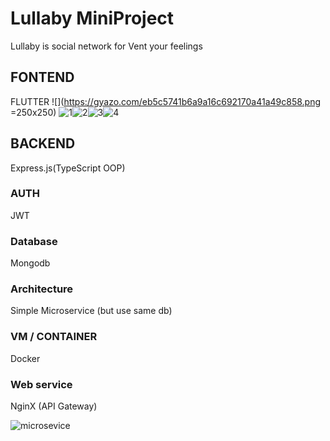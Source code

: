 # Lullaby MiniProject
Lullaby is social network for Vent your feelings

## FONTEND
FLUTTER
![](https://gyazo.com/eb5c5741b6a9a16c692170a41a49c858.png =250x250)
![1](./1.jpg)![2](2.jpg)![3](3.jpg)![4](4.jpg)

## BACKEND
Express.js(TypeScript OOP)
### AUTH
JWT
### Database
Mongodb
### Architecture 
Simple Microservice (but use same db)
### VM / CONTAINER
Docker
### Web service
NginX (API Gateway)

![microsevice](microservice.png)
